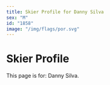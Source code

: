 ```yaml
---
title: Skier Profile for Danny Silva
sex: "M"
id: "1858"
image: "/img/flags/por.svg" 
---
```


# Skier Profile

This page is for: Danny Silva.
    
